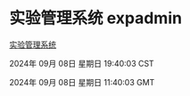 # 实验管理系统 expadmin
[实验管理系统](http://219.139.196.164:56808/expadmin-782313d2-e1b1-4ea7-932e-3a55e6a1a4d0/)

2024年 09月 08日 星期日 19:40:03 CST

2024年 09月 08日 星期日 11:40:03 GMT

